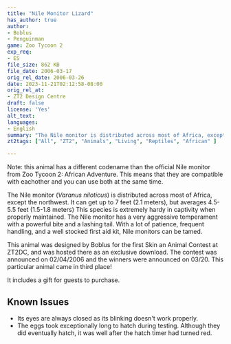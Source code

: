 ```yaml
---
title: "Nile Monitor Lizard"
has_author: true
author:
- Boblus
- Penguinman
game: Zoo Tycoon 2
exp_req:
- ES
file_size: 862 KB
file_date: 2006-03-17
orig_rel_date: 2006-03-26
date: 2023-11-21T02:12:58-08:00
orig_rel_at: 
- ZT2 Design Centre
draft: false
license: 'Yes'
alt_text:
languages:
- English
summary: "The Nile monitor is distributed across most of Africa, except the northwest."
zt2tags: ["All", "ZT2", "Animals", "Living", "Reptiles", "African" ]

---
```

Note: this animal has a different codename than the official Nile monitor from Zoo Tycoon 2: African Adventure. This means that they are compatible with eachother and you can use both at the same time.

The Nile monitor (*Varanus niloticus*) is distributed across most of Africa, except the northwest. It can get up to 7 feet (2.1 meters), but averages 4.5-5.5 feet (1.5-1.8 meters) This species is extremely hardy in captivity when properly maintained. The Nile monitor has a very aggressive temperament with a powerful bite and a lashing tail. With a lot of patience, frequent handling, and a well stocked first aid kit, Nile monitors can be tamed.

This animal was designed by Boblus for the first Skin an Animal Contest at ZT2DC, and was hosted there as an exclusive download. The contest was announced on 02/04/2006 and the winners were announced on 03/20. This particular animal came in third place!

It includes a gift for guests to purchase.

## Known Issues
- Its eyes are always closed as its blinking doesn't work properly.
- The eggs took exceptionally long to hatch during testing. Although they did eventually hatch, it was well after the hatch timer had turned red.